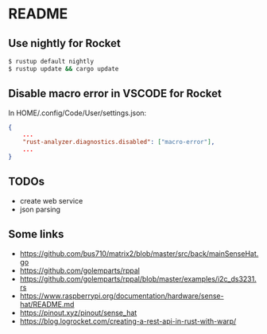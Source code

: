 # README

## Use nightly for Rocket

```sh
$ rustup default nightly
$ rustup update && cargo update
```

## Disable macro error in VSCODE for Rocket 

In HOME/.config/Code/User/settings.json:
```json
{
    ...
    "rust-analyzer.diagnostics.disabled": ["macro-error"],
    ...
}
```

## TODOs

- create web service 
- json parsing 

## Some links

- https://github.com/bus710/matrix2/blob/master/src/back/mainSenseHat.go
- https://github.com/golemparts/rppal
- https://github.com/golemparts/rppal/blob/master/examples/i2c_ds3231.rs
- https://www.raspberrypi.org/documentation/hardware/sense-hat/README.md
- https://pinout.xyz/pinout/sense_hat
- https://blog.logrocket.com/creating-a-rest-api-in-rust-with-warp/
